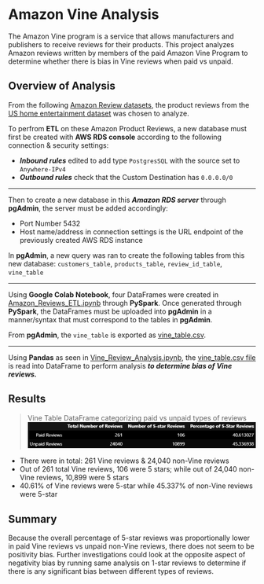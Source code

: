 # Amazon Vine Analysis
The Amazon Vine program is a service that allows manufacturers and publishers to receive reviews for their products. This project analyzes Amazon reviews written by members of the paid Amazon Vine Program to determine whether there is bias in Vine reviews when paid vs unpaid.

## Overview of Analysis
From the following [Amazon Review datasets](https://s3.amazonaws.com/amazon-reviews-pds/tsv/index.txt), the product reviews from the [US home entertainment dataset](https://s3.amazonaws.com/amazon-reviews-pds/tsv/amazon_reviews_us_Home_Entertainment_v1_00.tsv.gz) was chosen to analyze.

To perfrom **ETL** on these Amazon Product Reviews, a new database must first be created with **AWS RDS console** according to the following connection & security settings:
  - ***Inbound rules*** edited to add type `PostgresSQL` with the source set to `Anywhere-IPv4` 
  - ***Outbound rules*** check that the Custom Destination has `0.0.0.0/0` 
    
---      
Then to create a new database in this ***Amazon RDS server*** through **pgAdmin**, the server must be added accordingly:
  - Port Number 5432
  - Host name/address in connection settings is the URL endpoint of the previously created AWS RDS instance   

In **pgAdmin**, a new query was ran to create the following tables from this new database: `customers_table`,  `products_table`,  `review_id_table`,  `vine_table`

---
Using **Google Colab Notebook**, four DataFrames were created in [Amazon_Reviews_ETL.ipynb](https://github.com/vzhang90/Amazon_Vine_Analysis/blob/main/Amazon_Reviews_ETL.ipynb) through **PySpark**. Once generated through **PySpark**, the DataFrames must be uploaded into **pgAdmin** in a manner/syntax that must correspond to the tables in **pgAdmin**.  
  
From **pgAdmin**, the `vine_table` is exported as [vine_table.csv](https://raw.githubusercontent.com/vzhang90/Amazon_Vine_Analysis/main/vine_table.csv).   

---

Using **Pandas** as seen in [Vine_Review_Analysis.ipynb](https://github.com/vzhang90/Amazon_Vine_Analysis/blob/main/Vine_Review_Analysis.ipynb), the [vine_table.csv file](https://raw.githubusercontent.com/vzhang90/Amazon_Vine_Analysis/main/vine_table.csv) is read into DataFrame to perform analysis ***to determine bias of Vine reviews.***  

## Results
> Vine Table DataFrame categorizing paid vs unpaid types of reviews
> ![vine table bias](https://github.com/vzhang90/Amazon_Vine_Analysis/blob/main/Images/Vine_table_paid_vs_unpaid.png)  
- There were in total: 261 Vine reviews & 24,040 non-Vine reviews 
- Out of 261 total Vine reviews, 106 were 5 stars; while out of 24,040 non-Vine reviews, 10,899 were 5 stars
- 40.61% of Vine reviews were 5-star while 45.337% of non-Vine reviews were 5-star

## Summary 
Because the overall percentage of 5-star reviews was proportionally lower in paid Vine reviews vs unpaid non-Vine reviews, there does not seem to be positivity bias. Further investigations could look at the opposite aspect of negativity bias by running same analysis on 1-star reviews to determine if there is any significant bias between different types of reviews.